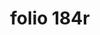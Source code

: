 ---
layout: edition
title: folio 184r
manuscript: Florence, Biblioteca Marucelliana, Carte Rajna XIX.15
sigla: R
iip: r184r.tif
milestone: 357
---